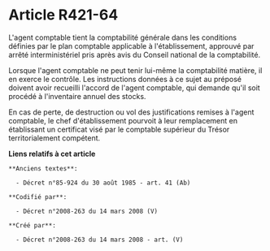 # Article R421-64

L'agent comptable tient la comptabilité générale dans les conditions définies par le plan comptable applicable à
l'établissement, approuvé par arrêté interministériel pris après avis du Conseil national de la comptabilité.

Lorsque l'agent comptable ne peut tenir lui-même la comptabilité matière, il en exerce le contrôle. Les instructions données
à ce sujet au préposé doivent avoir recueilli l'accord de l'agent comptable, qui demande qu'il soit procédé à l'inventaire
annuel des stocks.

En cas de perte, de destruction ou vol des justifications remises à l'agent comptable, le chef d'établissement pourvoit à
leur remplacement en établissant un certificat visé par le comptable supérieur du Trésor territorialement compétent.

**Liens relatifs à cet article**

	**Anciens textes**:

	  - Décret n°85-924 du 30 août 1985 - art. 41 (Ab)

	**Codifié par**:

	  - Décret n°2008-263 du 14 mars 2008 (V)

	**Créé par**:

	  - Décret n°2008-263 du 14 mars 2008 - art. (V)
